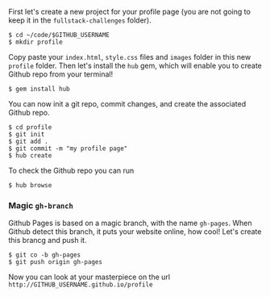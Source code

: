 First let's create a new project for your profile page (you are not going to keep it in the `fullstack-challenges` folder).


```
$ cd ~/code/$GITHUB_USERNAME
$ mkdir profile
```

Copy paste your `index.html`, `style.css` files and `images` folder in this new `profile` folder. Then let's install the `hub` gem, which will enable you to create Github repo from your terminal!

```
$ gem install hub
```

You can now init a git repo, commit changes, and create the associated Github repo.

```
$ cd profile
$ git init
$ git add .
$ git commit -m "my profile page"
$ hub create
```

To check the Github repo you can run

```
$ hub browse
```

### Magic `gh-branch`

Github Pages is based on a magic branch, with the name `gh-pages`. When Github detect this branch, it puts your website online, how cool! Let's create this brancg and push it.

```
$ git co -b gh-pages
$ git push origin gh-pages
```
Now you can look at your masterpiece on the url `http://GITHUB_USERNAME.github.io/profile`
